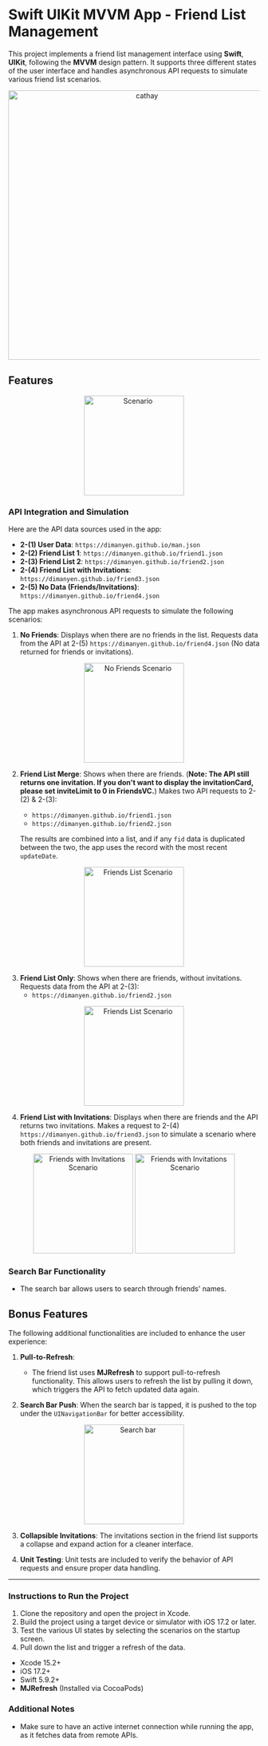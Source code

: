 
# Swift UIKit MVVM App - Friend List Management

This project implements a friend list management interface using **Swift**, **UIKit**, following the **MVVM** design pattern. 
It supports three different states of the user interface and handles asynchronous API requests to simulate various friend list scenarios.

<p align="center">
    <img src="ReadMeImages/cathay-bank-koko-hw4.gif" alt="cathay" width="540">
</p>

## Features

<p align="center">
    <img src="ReadMeImages/1-0-scenario.png" alt="Scenario" width="200">
</p>

### API Integration and Simulation

Here are the API data sources used in the app:

- **2-(1) User Data**: `https://dimanyen.github.io/man.json`
- **2-(2) Friend List 1**: `https://dimanyen.github.io/friend1.json`
- **2-(3) Friend List 2**: `https://dimanyen.github.io/friend2.json`
- **2-(4) Friend List with Invitations**: `https://dimanyen.github.io/friend3.json`
- **2-(5) No Data (Friends/Invitations)**: `https://dimanyen.github.io/friend4.json`


The app makes asynchronous API requests to simulate the following scenarios:

1. **No Friends**: Displays when there are no friends in the list. Requests data from the API at 2-(5) `https://dimanyen.github.io/friend4.json` (No data returned for friends or invitations).
<p align="center">
    <img src="ReadMeImages/1-1-no-friends.png" alt="No Friends Scenario" width="200">
</p>
   
2. **Friend List Merge**: Shows when there are friends. (**Note: The API still returns one invitation. If you don't want to display the invitationCard, please set inviteLimit to 0 in FriendsVC.**) Makes two API requests to 2-(2) & 2-(3):
    - `https://dimanyen.github.io/friend1.json`
    - `https://dimanyen.github.io/friend2.json`
   

    The results are combined into a list, and if any `fid` data is duplicated between the two, the app uses the record with the most recent `updateDate`.
    
<p align="center">
    <img src="ReadMeImages/1-2-1-friend-list-merge.png" alt="Friends List Scenario" width="200">
</p>

3. **Friend List Only**: Shows when there are friends, without invitations. Requests data from the API at 2-(3):
    - `https://dimanyen.github.io/friend2.json`
   
<p align="center">
    <img src="ReadMeImages/1-2-2-friend-list-only.png" alt="Friends List Scenario" width="200">
</p>


4. **Friend List with Invitations**: Displays when there are friends and the API returns two invitations. Makes a request to 2-(4) `https://dimanyen.github.io/friend3.json` to simulate a scenario where both friends and invitations are present.
<p align="center">
    <img src="ReadMeImages/1-3-1-expanded.png" alt="Friends with Invitations Scenario" width="200">
    <img src="ReadMeImages/1-3-2-stacked.png" alt="Friends with Invitations Scenario" width="200">
</p>

### Search Bar Functionality

- The search bar allows users to search through friends' names.


## Bonus Features

The following additional functionalities are included to enhance the user experience:

1. **Pull-to-Refresh**:
    - The friend list uses **MJRefresh** to support pull-to-refresh functionality. This allows users to refresh the list by pulling it down, which triggers the API to fetch updated data again.
   
2. **Search Bar Push**: When the search bar is tapped, it is pushed to the top under the `UINavigationBar` for better accessibility.
<p align="center">
    <img src="ReadMeImages/1-3-3-search-bar.png" alt="Search bar" width="200">
</p>

3. **Collapsible Invitations**: The invitations section in the friend list supports a collapse and expand action for a cleaner interface.

4. **Unit Testing**: Unit tests are included to verify the behavior of API requests and ensure proper data handling.


---

### Instructions to Run the Project

1. Clone the repository and open the project in Xcode.
2. Build the project using a target device or simulator with iOS 17.2 or later.
3. Test the various UI states by selecting the scenarios on the startup screen.
4. Pull down the list and trigger a refresh of the data.

- Xcode 15.2+
- iOS 17.2+
- Swift 5.9.2+
- **MJRefresh** (Installed via CocoaPods)

### Additional Notes

- Make sure to have an active internet connection while running the app, as it fetches data from remote APIs.

